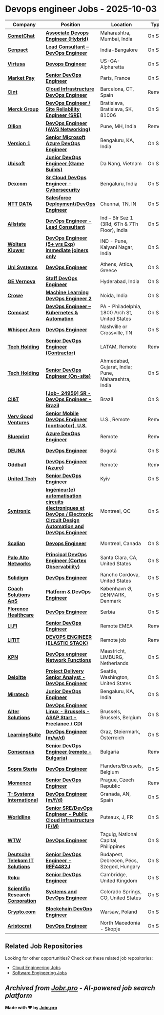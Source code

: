 # Devops engineer Jobs - 2025-10-03

| Company | Position | Location | Type | Date |
| ------- | -------- | -------- | ---- | ------ |
| **[CometChat](https://www.cometchat.com/)** | **[Associate Devops Engineer (Hybrid)](https://jobr.pro/job/29323939/associate-devops-engineer-hybrid?utm_source=github&utm_medium=repo&utm_campaign=github-devops-jobs)** | Maharashtra, Mumbai, India | On Site | Oct 03 |
| **[Genpact](https://www.genpact.com/)** | **[Lead Consultant – DevOps Engineer](https://jobr.pro/job/29320216/lead-consultant-devops-engineer?utm_source=github&utm_medium=repo&utm_campaign=github-devops-jobs)** | India-Bangalore | On Site | Oct 03 |
| **[Virtusa](https://www.virtusa.com/)** | **[Devops Engineer](https://jobr.pro/job/29317582/devops-engineer?utm_source=github&utm_medium=repo&utm_campaign=github-devops-jobs)** | US-GA-Alpharetta | On Site | Oct 03 |
| **[Market Pay](https://www.market-pay.com)** | **[Senior DevOps Engineer](https://jobr.pro/job/29311935/senior-devops-engineer?utm_source=github&utm_medium=repo&utm_campaign=github-devops-jobs)** | Paris, France | On Site | Oct 03 |
| **[Cint](https://www.cint.com)** | **[Cloud Infrastructure DevOps Engineer](https://jobr.pro/job/29313486/cloud-infrastructure-devops-engineer?utm_source=github&utm_medium=repo&utm_campaign=github-devops-jobs)** | Barcelona, CT, Spain | Remote | Oct 03 |
| **[Merck Group](https://www.merckgroup.com/)** | **[DevOps Engineer / Site Reliability Engineer (SRE)](https://jobr.pro/job/29278985/devops-engineer-site-reliability-engineer-sre?utm_source=github&utm_medium=repo&utm_campaign=github-devops-jobs)** | Bratislava, Bratislava, SK, 81006 | On Site | Oct 03 |
| **[Ollion](https://ollion.com/)** | **[DevOps Engineer (AWS Networking)](https://jobr.pro/job/29282478/devops-engineer-aws-networking?utm_source=github&utm_medium=repo&utm_campaign=github-devops-jobs)** | Pune, MH, India | Remote | Oct 03 |
| **[Version 1](https://www.version1.com)** | **[Senior Microsoft Azure DevOps Engineer](https://jobr.pro/job/29290492/senior-microsoft-azure-devops-engineer?utm_source=github&utm_medium=repo&utm_campaign=github-devops-jobs)** | Bengaluru, KA, India | On Site | Oct 03 |
| **[Ubisoft](https://www.ubisoft.com/)** | **[Junior DevOps Engineer (Game Builds)](https://jobr.pro/job/29288777/junior-devops-engineer-game-builds?utm_source=github&utm_medium=repo&utm_campaign=github-devops-jobs)** | Da Nang, Vietnam | On Site | Oct 03 |
| **[Dexcom](https://www.dexcom.com/)** | **[Sr Cloud DevOps Engineer - Cybersecurity](https://jobr.pro/job/29260193/sr-cloud-devops-engineer-cybersecurity?utm_source=github&utm_medium=repo&utm_campaign=github-devops-jobs)** | Bengaluru, India | On Site | Oct 03 |
| **[NTT DATA](https://nttdata.com)** | **[Salesforce Deployment/DevOps Engineer](https://jobr.pro/job/29295507/salesforce-deploymentdevops-engineer?utm_source=github&utm_medium=repo&utm_campaign=github-devops-jobs)** | Chennai, TN, IN | On Site | Oct 03 |
| **[Allstate](https://www.allstate.com/)** | **[DevOps Engineer - Lead Consultant](https://jobr.pro/job/29329392/devops-engineer-lead-consultant?utm_source=github&utm_medium=repo&utm_campaign=github-devops-jobs)** | Ind – Blr Sez 1 (3Rd, 6Th & 7Th Floor), India | On Site | Oct 03 |
| **[Wolters Kluwer](https://www.wolterskluwer.com/)** | **[DevOps Engineer (5+ yrs Exp) immediate joiners only](https://jobr.pro/job/29326592/devops-engineer-5-yrs-exp-immediate-joiners-only?utm_source=github&utm_medium=repo&utm_campaign=github-devops-jobs)** | IND - Pune, Kalyani Nagar, India | On Site | Oct 03 |
| **[Uni Systems](https://www.unisystems.com)** | **[DevOps Engineer](https://jobr.pro/job/29316118/devops-engineer?utm_source=github&utm_medium=repo&utm_campaign=github-devops-jobs)** | Athens, Attica, Greece | On Site | Oct 03 |
| **[GE Vernova](https://www.gevernova.com/)** | **[Staff DevOps Engineer](https://jobr.pro/job/29313214/staff-devops-engineer?utm_source=github&utm_medium=repo&utm_campaign=github-devops-jobs)** | Hyderabad, India | On Site | Oct 03 |
| **[Crowe](https://www.crowe.com/)** | **[Machine Learning DevOps Engineer 2](https://jobr.pro/job/29343271/machine-learning-devops-engineer-2?utm_source=github&utm_medium=repo&utm_campaign=github-devops-jobs)** | Noida, India | On Site | Oct 03 |
| **[Comcast](https://corporate.comcast.com/)** | **[DevOps Engineer – Kubernetes & Automation](https://jobr.pro/job/29345623/devops-engineer-kubernetes-automation?utm_source=github&utm_medium=repo&utm_campaign=github-devops-jobs)** | PA - Philadelphia, 1800 Arch St, United States | On Site | Oct 03 |
| **[Whisper Aero](https://www.whisper.aero/)** | **[DevOps Engineer](https://jobr.pro/job/29278743/devops-engineer?utm_source=github&utm_medium=repo&utm_campaign=github-devops-jobs)** | Nashville or Crossville, TN | On Site | Oct 02 |
| **[Tech Holding](https://techholding.co/)** | **[Senior DevOps Engineer (Contractor)](https://jobr.pro/job/29283789/senior-devops-engineer-contractor?utm_source=github&utm_medium=repo&utm_campaign=github-devops-jobs)** | LATAM, Remote | Remote | Oct 02 |
| **[Tech Holding](https://techholding.co/)** | **[Senior DevOps Engineer (On-site)](https://jobr.pro/job/29283790/senior-devops-engineer-on-site?utm_source=github&utm_medium=repo&utm_campaign=github-devops-jobs)** | Ahmedabad, Gujarat, India; Pune, Maharashtra, India | On Site | Oct 02 |
| **[CI&T](https://ciandt.com/)** | **[\[Job- 24959\] SR - DevOps Engineer - Brazil](https://jobr.pro/job/29274941/job-24959-sr-devops-engineer-brazil?utm_source=github&utm_medium=repo&utm_campaign=github-devops-jobs)** | Brazil | On Site | Oct 02 |
| **[Very Good Ventures](https://verygoodventures.com/)** | **[Senior Mobile DevOps Engineer (contractor), U.S.](https://jobr.pro/job/29280590/senior-mobile-devops-engineer-contractor-us?utm_source=github&utm_medium=repo&utm_campaign=github-devops-jobs)** | U.S., Remote | Remote | Oct 02 |
| **[Blueprint](https://bpcs.com/)** | **[Azure DevOps Engineer](https://jobr.pro/job/29279047/azure-devops-engineer?utm_source=github&utm_medium=repo&utm_campaign=github-devops-jobs)** | Remote | Remote | Oct 02 |
| **[DEUNA](https://www.deuna.com)** | **[DevOps Engineer](https://jobr.pro/job/29272830/devops-engineer?utm_source=github&utm_medium=repo&utm_campaign=github-devops-jobs)** | Bogotá | On Site | Oct 02 |
| **[Oddball](https://oddball.io/)** | **[DevOps Engineer (Azure)](https://jobr.pro/job/29273529/devops-engineer-azure?utm_source=github&utm_medium=repo&utm_campaign=github-devops-jobs)** | Remote | Remote | Oct 02 |
| **[United Tech](https://unitedtech.ai/)** | **[Senior DevOps Engineer](https://jobr.pro/job/29271487/senior-devops-engineer?utm_source=github&utm_medium=repo&utm_campaign=github-devops-jobs)** | Kyiv | On Site | Oct 02 |
| **[Syntronic](https://syntronic.com/)** | **[Ingénieur(e) automatisation circuits électroniques et DevOps / Electronic Circuit Design Automation and DevOps Engineer](https://jobr.pro/job/29272151/ingenieure-automatisation-circuits-electroniques-et-devops-electronic-circuit-design-automation-and-devops-engineer?utm_source=github&utm_medium=repo&utm_campaign=github-devops-jobs)** | Montreal, QC | On Site | Oct 02 |
| **[Scalian](https://www.scalian.com)** | **[Devops Engineer](https://jobr.pro/job/29288140/devops-engineer?utm_source=github&utm_medium=repo&utm_campaign=github-devops-jobs)** | Montreal, Canada | On Site | Oct 02 |
| **[Palo Alto Networks](https://www.paloaltonetworks.com)** | **[Principal DevOps Engineer (Cortex Observability)](https://jobr.pro/job/29265389/principal-devops-engineer-cortex-observability?utm_source=github&utm_medium=repo&utm_campaign=github-devops-jobs)** | Santa Clara, CA, United States | On Site | Oct 02 |
| **[Solidigm](https://www.solidigmtechnology.com)** | **[DevOps Engineer](https://jobr.pro/job/29287158/devops-engineer?utm_source=github&utm_medium=repo&utm_campaign=github-devops-jobs)** | Rancho Cordova, United States | On Site | Oct 02 |
| **[Coach Solutions ApS](https://coachsolutions.com/)** | **[Platform & DevOps Engineer](https://jobr.pro/job/29265390/platform-devops-engineer?utm_source=github&utm_medium=repo&utm_campaign=github-devops-jobs)** | København Ø, DENMARK, Denmark | On Site | Oct 02 |
| **[Florence Healthcare](https://florencehc.com/)** | **[DevOps Engineer](https://jobr.pro/job/29272320/devops-engineer?utm_source=github&utm_medium=repo&utm_campaign=github-devops-jobs)** | Serbia | On Site | Oct 02 |
| **[LI.FI](https://li.fi/)** | **[Senior DevOps Engineer](https://jobr.pro/job/29276590/senior-devops-engineer?utm_source=github&utm_medium=repo&utm_campaign=github-devops-jobs)** | Remote EMEA | Remote | Oct 02 |
| **[LITIT](https://www.litit.tech/)** | **[DEVOPS ENGINEER (ELASTIC STACK)](https://jobr.pro/job/29272296/devops-engineer-elastic-stack?utm_source=github&utm_medium=repo&utm_campaign=github-devops-jobs)** | Remote job | Remote | Oct 02 |
| **[KPN](https://www.kpn.com)** | **[DevOps engineer Network Functions](https://jobr.pro/job/29265393/devops-engineer-network-functions?utm_source=github&utm_medium=repo&utm_campaign=github-devops-jobs)** | Maastricht, LIMBURG, Netherlands | On Site | Oct 02 |
| **[Deloitte](https://www.deloitte.com/)** | **[Project Delivery Senior Analyst - DevOps Engineer](https://jobr.pro/job/29232912/project-delivery-senior-analyst-devops-engineer?utm_source=github&utm_medium=repo&utm_campaign=github-devops-jobs)** | Seattle, Washington, United States | On Site | Oct 02 |
| **[Miratech](https://miratechgroup.com/)** | **[Junior DevOps Engineer](https://jobr.pro/job/29265397/junior-devops-engineer?utm_source=github&utm_medium=repo&utm_campaign=github-devops-jobs)** | Bengaluru, KA, India | On Site | Oct 02 |
| **[Alter Solutions](https://www.alter-solutions.com/)** | **[DevOps Engineer Linux - Brussels - ASAP Start - Freelance / CDI](https://jobr.pro/job/29265398/devops-engineer-linux-brussels-asap-start-freelance-cdi?utm_source=github&utm_medium=repo&utm_campaign=github-devops-jobs)** | Brussels, Brussels, Belgium | On Site | Oct 02 |
| **[LearningSuite](https://learningsuite.at/)** | **[DevOps Engineer (m/w/d)](https://jobr.pro/job/29270895/devops-engineer-mwd?utm_source=github&utm_medium=repo&utm_campaign=github-devops-jobs)** | Graz, Steiermark, Österreich | On Site | Oct 02 |
| **[Consensus](https://goconsensus.com/)** | **[Senior DevOps Engineer (remote - Bulgaria)](https://jobr.pro/job/29276330/senior-devops-engineer-remote-bulgaria?utm_source=github&utm_medium=repo&utm_campaign=github-devops-jobs)** | Bulgaria | Remote | Oct 02 |
| **[Sopra Steria](https://www.soprasteria.com)** | **[DevOps Engineer](https://jobr.pro/job/29204354/devops-engineer?utm_source=github&utm_medium=repo&utm_campaign=github-devops-jobs)** | Flanders/Brussels, Belgium | On Site | Oct 02 |
| **[Momence](https://momence.com/)** | **[Senior DevOps Engineer](https://jobr.pro/job/29274701/senior-devops-engineer?utm_source=github&utm_medium=repo&utm_campaign=github-devops-jobs)** | Prague, Czech Republic | Remote | Oct 02 |
| **[T-Systems International](https://www.t-systems.com)** | **[DevOps Engineer (m/f/d)](https://jobr.pro/job/29287130/devops-engineer-mfd?utm_source=github&utm_medium=repo&utm_campaign=github-devops-jobs)** | Granada, AN, Spain | On Site | Oct 02 |
| **[Worldline](https://www.worldline.com)** | **[Senior SRE/DevOps Engineer - Public Cloud Infrastructure (F/M)](https://jobr.pro/job/29198176/senior-sredevops-engineer-public-cloud-infrastructure-fm?utm_source=github&utm_medium=repo&utm_campaign=github-devops-jobs)** | Puteaux, J, FR | On Site | Oct 02 |
| **[WTW](https://www.wtwco.com/)** | **[DevOps Engineer](https://jobr.pro/job/29220492/devops-engineer?utm_source=github&utm_medium=repo&utm_campaign=github-devops-jobs)** | Taguig, National Capital, Philippines | On Site | Oct 02 |
| **[Deutsche Telekom IT Solutions](https://www.deutschetelekomitsolutions.hu)** | **[Senior DevOps Engineer - REF4482J](https://jobr.pro/job/29198035/senior-devops-engineer-ref4482j?utm_source=github&utm_medium=repo&utm_campaign=github-devops-jobs)** | Budapest, Debrecen, Pécs, Szeged, Hungary | On Site | Oct 02 |
| **[Roku](https://www.weareroku.com/)** | **[Senior DevOps Engineer](https://jobr.pro/job/29183518/senior-devops-engineer?utm_source=github&utm_medium=repo&utm_campaign=github-devops-jobs)** | Cambridge, United Kingdom | On Site | Oct 02 |
| **[Scientific Research Corporation](https://www.scires.com/)** | **[Systems and DevOps Engineer](https://jobr.pro/job/29287282/systems-and-devops-engineer?utm_source=github&utm_medium=repo&utm_campaign=github-devops-jobs)** | Colorado Springs, CO, United States | On Site | Oct 02 |
| **[Crypto.com](https://crypto.com/)** | **[Blockchain DevOps Engineer](https://jobr.pro/job/29185116/blockchain-devops-engineer?utm_source=github&utm_medium=repo&utm_campaign=github-devops-jobs)** | Warsaw, Poland | On Site | Oct 02 |
| **[Aristocrat](https://www.aristocrat.com/)** | **[DevOps Engineer](https://jobr.pro/job/29254281/devops-engineer?utm_source=github&utm_medium=repo&utm_campaign=github-devops-jobs)** | North Macedonia - Skopje | On Site | Oct 02 |

## Related Job Repositories

Looking for other opportunities? Check out these related job repositories:

- [Cloud Engineering Jobs](https://github.com/jobs-jobr-pro/Cloud-Engineering-Jobs)
- [Software Engineering Jobs](https://github.com/jobs-jobr-pro/Software-Engineering-Jobs)



*Archived from [Jobr.pro](https://jobr.pro?utm_source=github&utm_medium=repo&utm_campaign=github-devops-jobs) - AI-powered job search platform*
---

**Made with ❤️ by [Jobr.pro](https://jobr.pro?utm_source=github&utm_medium=repo&utm_campaign=github-devops-jobs)**